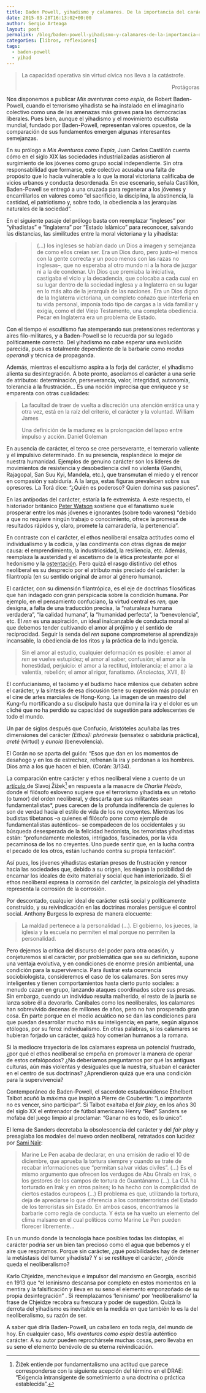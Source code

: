 ```yaml
---
title: Baden Powell, yihadismo y calamares. De la importancia del carácter
date: 2015-03-28T16:13:02+00:00
author: Sergio Arteaga
layout: post
permalink: /blog/baden-powell-yihadismo-y-calamares-de-la-importancia-del-caracter/
categories: [libros, reflexiones]
tags:
  - baden-powell
  - yihad
---
```

> La capacidad operativa sin virtud cívica nos lleva a la catástrofe.
>
> <p style="text-align: right;">
>   Protágoras
> </p>

Nos disponemos a publicar _Mis aventuras como espía_, de Robert Baden-Powell, cuando el terrorismo yihadista se ha instalado en el imaginario colectivo como una de las amenazas más graves para las democracias liberales. Pues bien, aunque el yihadismo y el movimiento escultista mundial, fundado por Baden-Powell, representan valores opuestos, de la comparación de sus fundamentos emergen algunas interesantes semejanzas.

En su prólogo a _Mis Aventuras como Espía_, Juan Carlos Castillón cuenta cómo en el siglo XIX las sociedades industrializadas asistieron al surgimiento de los jóvenes como grupo social independiente. Sin otra responsabilidad que formarse, este colectivo acusaba una falta de propósito que lo hacía vulnerable a lo que la moral victoriana calificaba de vicios urbanos y conducta desordenada. En ese escenario, señala Castillón, Baden-Powell se entregó a una cruzada para regenerar a los jóvenes y encarrillarlos en valores como “el sacrificio, la disciplina, la abstinencia, la castidad, el patriotismo y, sobre todo, la obediencia a las jerarquías naturales de la sociedad”.

En el siguiente pasaje del prólogo basta con reemplazar “ingleses” por “yihadistas” e “Inglaterra” por “Estado Islámico” para reconocer, salvando las distancias, las similitudes entre la moral victoriana y la yihadista:

>
>   >(&#8230;) los ingleses se habían dado un Dios a imagen y semejanza de como ellos creían ser. Era un Dios duro, pero justo–al menos con la gente correcta y un poco menos con las razas no inglesas–, que no esperaba al otro mundo ni a la hora de juzgar ni a la de condenar. Un Dios que premiaba la iniciativa, castigaba el vicio y la decadencia, que colocaba a cada cual en su lugar dentro de la sociedad inglesa y a Inglaterra en su lugar en lo más alto de la jerarquía de las naciones. Era un Dios digno de la Inglaterra victoriana, un completo coñazo que interfería en tu vida personal, imponía todo tipo de cargas a la vida familiar y exigía, como el del Viejo Testamento, una completa obediencia. Pecar en Inglaterra era un problema de Estado.
> </p>

Con el tiempo el escultismo fue atemperando sus pretensiones redentoras y aires filo-militares, y a Baden-Powell se lo recuerda por su legado políticamente correcto. Del yihadismo no cabe esperar una evolución parecida, pues es totalmente dependiente de la barbarie como _modus operandi_ y técnica de propaganda.

Además, mientras el escultismo aspira a la forja del carácter, el yihadismo alienta su desintegración. A bote pronto, asociamos el carácter a una serie de atributos: determinación, perseverancia, valor, integridad, autonomía, tolerancia a la frustración&#8230; Es una noción imprecisa que enriquece y se emparenta con otras cualidades:

> La facultad de traer de vuelta a discreción una atención errática una y otra vez, está en la raíz del criterio, el carácter y la voluntad. William James
>
> Una definición de la madurez es la prolongación del lapso entre impulso y acción. Daniel Goleman

En ausencia de carácter, el terco se cree perseverante, el temerario valiente y el impulsivo determinado. En su presencia, resplandece lo mejor de nuestra humanidad. Ejemplos de genuino carácter son los líderes de movimientos de resistencia y desobediencia civil no violenta (Gandhi, Rajagopal, San Suu Kyi, Mandela, etc.), que transmutan el miedo y el rencor en compasión y sabiduría. A la larga, estas figuras prevalecen sobre sus opresores. La Torá dice: “¿Quién es poderoso? Quien domina sus pasiones”.

En las antípodas del carácter, estaría la fe extremista. A este respecto, el historiador británico <a href="http://goo.gl/tf6EqE" title="Peter Jackson" target="_blank">Peter Watson</a> sostiene que el fanatismo suele prosperar entre los más jóvenes e ignorantes (sobre todo varones) “debido a que no requiere ningún trabajo o conocimiento, ofrece la promesa de resultados rápidos y, claro, promete la camaradería, la pertenencia”.

En contraste con el carácter, el ethos neoliberal ensalza actitudes como el individualismo y la codicia, y las condimenta con otras dignas de mejor causa: el emprendimiento, la industriosidad, la resiliencia, etc. Además, reemplaza la austeridad y el ascetismo de la ética protestante por el hedonismo y la <a href="http://www.elpais.com.uy/economia-y-mercado/sociedad-jactanciosa.html" title="Artículo Krugman sobre ostentación" target="_blank">ostentación</a>. Pero quizá el rasgo distintivo del ethos neoliberal es su desprecio por el atributo más preciado del carácter: la filantropía (en su sentido original de amor al género humano).

El carácter, con su dimensión filantrópica, es el eje de doctrinas filosóficas que han indagado con gran perspicacia sobre la condición humana. Por ejemplo, en el pensamiento confuciano, la virtud central es _ren,_ que designa, a falta de una traducción precisa, la “naturaleza humana verdadera”, “la calidad humana”, la “humanidad perfecta”, la “benevolencia”, etc. El _ren_ es una aspiración, un ideal inalcanzable de conducta moral al que debemos tender cultivando el amor al prójimo y el sentido de reciprocidad. Seguir la senda del _ren_ supone comprometerse al aprendizaje incansable, la obediencia de los ritos y la práctica de la indulgencia.

> Sin el amor al estudio, cualquier deformación es posible: el amor al _ren_ se vuelve estupidez; el amor al saber, confusión; el amor a la honestidad, perjuicio: el amor a la rectitud, intolerancia; el amor a la valentía, rebelión; el amor al rigor, fanatismo. _(Analectas,_ XVII, 8)

El confucianismo, el taoísmo y el budismo hace milenios que debaten sobre el carácter, y la síntesis de esa discusión tiene su expresión más popular en el cine de artes marciales de Hong-Kong. La imagen de un maestro del Kung-fu mortificando a su discípulo hasta que domina la ira y el dolor es un cliché que no ha perdido su capacidad de sugestión para adolescentes de todo el mundo.

Un par de siglos después que Confucio, Aristóteles acuñaba las tres dimensiones del carácter _(Ethos):_ _phrónesis_ (sensatez o sabiduría práctica), _areté_ (virtud) y _eunoia_ (benevolencia).

El Corán no se aparta del guión: “Esos que dan en los momentos de desahogo y en los de estrechez, refrenan la ira y perdonan a los hombres. Dios ama a los que hacen el bien. (Corán: 3/134).

La comparación entre carácter y ethos neoliberal viene a cuento de un <a href="http://www.newstatesman.com/world-affairs/2015/01/slavoj-i-ek-charlie-hebdo-massacre-are-worst-really-full-passionate-intensity" title="Zizek" target="_blank">artículo </a>de Slavoj Žižek[^1] en respuesta a la masacre de _Charlie Hebdo_, donde el filósofo esloveno sugiere que el terrorismo yihadista es un retoño (o tumor) del orden neoliberal, y descarta que sus militantes sean fundamentalistas*, pues carecen de la profunda indiferencia de quienes lo son de verdad hacia el estilo de vida de los no creyentes. Mientras los budistas tibetanos –a quienes el filósofo pone como ejemplo de fundamentalistas auténticos– se compadecen de los occidentales y su búsqueda desesperada de la felicidad hedonista, los terroristas yihadistas están: “profundamente molestos, intrigados, fascinados, por la vida pecaminosa de los no creyentes. Uno puede sentir que, en la lucha contra el pecado de los otros, están luchando contra su propia tentación”.

Así pues, los jóvenes yihadistas estarían presos de frustración y rencor hacia las sociedades que, debido a su origen, les niegan la posibilidad de encarnar los ideales de éxito material y social que han interiorizado. Si el ethos neoliberal expresa la corrosión del carácter, la psicología del yihadista representa la corrosión de la corrosión.

Por descontado, cualquier ideal de carácter está social y políticamente construido, y su reivindicación en las doctrinas morales persigue el control social. Anthony Burgess lo expresa de manera elocuente:

> La maldad pertenece a la personalidad (…). El gobierno, los jueces, la iglesia y la escuela no permiten el mal porque no permiten la personalidad.

Pero dejemos la crítica del discurso del poder para otra ocasión, y conjeturemos si el carácter, por problemática que sea su definición, supone una ventaja evolutiva, y en condiciones de enorme presión ambiental, una condición para la supervivencia. Para ilustrar esta ocurrencia sociobiologista, consideremos el caso de los calamares. Son seres muy inteligentes y tienen comportamientos hasta cierto punto sociales: a menudo cazan en grupo, lanzando ataques coordinados sobre sus presas. Sin embargo, cuando un individuo resulta malherido, el resto de la jauría se lanza sobre él a devorarlo. Caníbales como los neoliberales, los calamares han sobrevivido decenas de millones de años, pero no han prosperado gran cosa. En parte porque en el medio acuático no se dan las condiciones para que puedan desarrollar mucho más su inteligencia; en parte, según algunos etólogos, por su feroz individualismo. En otras palabras, si los calamares se hubieran forjado un carácter, quizá hoy comerían humanos a la romana.

Si la mediocre trayectoria de los calamares expresa un potencial frustrado, ¿por qué el ethos neoliberal se empeña en promover la manera de operar de estos cefalópodos? ¿No deberíamos preguntarnos por qué las antiguas culturas, aún más violentas y desiguales que la nuestra, situaban el carácter en el centro de sus doctrinas? ¿Aprendieron quizá que era una condición para la supervivencia?

Contemporáneo de Baden-Powell, el sacerdote estadounidense Ethelbert Talbot acuñó la máxima que inspiró a Pierre de Coubertin: “Lo importante no es vencer, sino participar”. Si Talbot exaltaba el _fair play_, en los años 30 del siglo XX el entrenador de fútbol americano Henry “Red” Sanders se mofaba del juego limpio al proclamar: &#8220;Ganar no es todo, es lo único&#8221;.

El lema de Sanders decretaba la obsolescencia del carácter y del _fair play_ y presagiaba los modales del nuevo orden neoliberal, retratados con lucidez por <a href="http://goo.gl/Zb1NGh" title="Sami Naïr" target="_blank">Sami Naïr</a>:

> Marine Le Pen acaba de declarar, en una emisión de radio el 10 de diciembre, que aprueba la tortura siempre y cuando se trate de recabar informaciones que “permitan salvar vidas civiles”. (…) Es el mismo argumento que ofrecen los verdugos de Abu Ghraib en Irak, o los gestores de los campos de tortura de Guantánamo (&#8230;). La CIA ha torturado en Irak y en otros países; lo ha hecho con la complicidad de ciertos estados europeos (…) El problema es que, utilizando la tortura, deja de apreciarse lo que diferencia a los contraterroristas del Estado de los terroristas sin Estado. En ambos casos, encontramos la barbarie como regla de conducta. Y ésta se ha vuelto un elemento del clima malsano en el cual políticos como Marine Le Pen pueden florecer libremente&#8230;

En un mundo donde la tecnología hace posibles todas las distopías, el carácter podría ser un bien tan precioso como el agua que bebemos y el aire que respiramos. Porque sin carácter, ¿qué posibilidades hay de detener la metástasis del tumor yihadista? Y si se restituye el carácter, ¿dónde queda el neoliberalismo?

Karlo Chjeidze, menchevique e impulsor del marxismo en Georgia, escribió en 1913 que “el leninismo descansa por completo en estos momentos en la mentira y la falsificación y lleva en su seno el elemento emponzoñado de su propia desintegración” . Si reemplazamos &#8216;leninismo&#8217; por &#8216;neoliberalismo&#8217; la frase de Chjeidze recobra su frescura y poder de sugestión. Quizá la derrota del yihadismo es inevitable en la medida en que también lo es la del neoliberalismo, su razón de ser.

A saber qué díría Baden-Powell, un caballero en toda regla, del mundo de hoy. En cualquier caso, _Mis aventuras como espía_ destila auténtico carácter. A su autor pueden reprochársele muchas cosas, pero llevaba en su seno el elemento benévolo de su eterna reivindicación.


[^1]: Žižek entiende por fundamentalismo una actitud que parece corresponderse con la siguiente acepción del término en el DRAE: “Exigencia intransigente de sometimiento a una doctrina o práctica establecida”.
